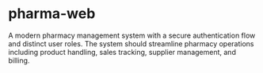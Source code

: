 # pharma-web
A modern pharmacy management system with a secure authentication flow and distinct user roles. The system should streamline pharmacy operations including product handling, sales tracking, supplier management, and billing.
